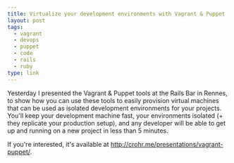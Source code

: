 ```yaml
---
title: Virtualize your development environments with Vagrant & Puppet
layout: post
tags:
  - vagrant
  - devops
  - puppet
  - code
  - rails
  - ruby
type: link
---
```


Yesterday I presented the Vagrant & Puppet tools at the Rails Bar in
Rennes, to show how you can use these tools to easily provision virtual
machines that can be used as isolated development environments for your
projects. You'll keep your development machine fast, your environments
isolated (+ they replicate your production setup), and any developer
will be able to get up and running on a new project in less than 5
minutes.

If you're interested, it's available at
<http://crohr.me/presentations/vagrant-puppet/>.